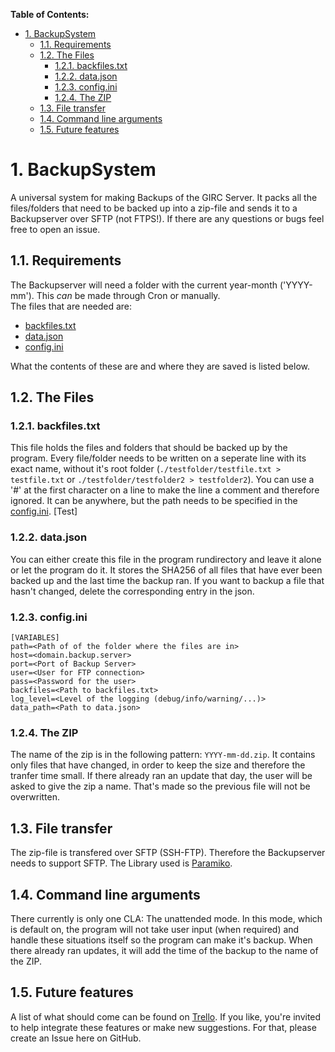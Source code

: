 **Table of Contents:**
- [1. BackupSystem](#1-backupsystem)
  - [1.1. Requirements](#11-requirements)
  - [1.2. The Files](#12-the-files)
    - [1.2.1. backfiles.txt](#121-backfilestxt)
    - [1.2.2. data.json](#122-datajson)
    - [1.2.3. config.ini](#123-configini)
    - [1.2.4. The ZIP](#124-the-zip)
  - [1.3. File transfer](#13-file-transfer)
  - [1.4. Command line arguments](#14-command-line-arguments)
  - [1.5. Future features](#15-future-features)
# 1. BackupSystem
A universal system for making Backups of the GIRC Server. It packs all the files/folders that need to be backed up into a zip-file and sends it to a Backupserver over SFTP (not FTPS!). If there are any questions or bugs feel free to open an issue.

## 1.1. Requirements
The Backupserver will need a folder with the current year-month ('YYYY-mm'). This _can_ be made through Cron or manually.  
The files that are needed are:  
- [backfiles.txt](#121-backfilestxt)
- [data.json](#122-datajson)
- [config.ini](#123-configini)

What the contents of these are and where they are saved is listed below.  

## 1.2. The Files
### 1.2.1. backfiles.txt
This file holds the files and folders that should be backed up by the program. Every file/folder needs to be written on a seperate line with its exact name, without it's root folder (`./testfolder/testfile.txt > testfile.txt` or `./testfolder/testfolder2 > testfolder2`). You can use a '#' at the first character on a line to make the line a comment and therefore ignored. It can be anywhere, but the path needs to be specified in the [config.ini](#123-configini). [Test]

### 1.2.2. data.json
You can either create this file in the program rundirectory and leave it alone or let the program do it. It stores the SHA256 of all files that have ever been backed up and the last time the backup ran. If you want to backup a file that hasn't changed, delete the corresponding entry in the json.  

### 1.2.3. config.ini
```
[VARIABLES]
path=<Path of of the folder where the files are in>
host=<domain.backup.server>
port=<Port of Backup Server>
user=<User for FTP connection>
pass=<Password for the user>
backfiles=<Path to backfiles.txt>
log_level=<Level of the logging (debug/info/warning/...)>
data_path=<Path to data.json>
```

### 1.2.4. The ZIP
The name of the zip is in the following pattern: `YYYY-mm-dd.zip`. It contains only files that have changed, in order to keep the size and therefore the tranfer time small. If there already ran an update that day, the user will be asked to give the zip a name. That's made so the previous file will not be overwritten. 
## 1.3. File transfer
The zip-file is transfered over SFTP (SSH-FTP). Therefore the Backupserver needs to support SFTP. The Library used is [Paramiko](https://www.paramiko.org/ "Paramiko Website").

## 1.4. Command line arguments  
There currently is only one CLA: The unattended mode. In this mode, which is default on, the program will not take user input (when required) and handle these situations itself so the program can make it's backup. When there already ran updates, it will add the time of the backup to the name of the ZIP.

## 1.5. Future features  
A list of what should come can be found on [Trello](https://trello.com/b/MbPKL9sD/backupsystem). If you like, you're invited to help integrate these features or make new suggestions. For that, please create an Issue here on GitHub.
